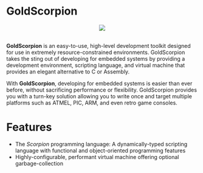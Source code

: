 GoldScorpion
============

<center><img src="http://i.imgur.com/VKyVA6e.png"></center>
<br>

**GoldScorpion** is an easy-to-use, high-level development toolkit designed for use in extremely resource-constrained environments. GoldScorpion takes the sting out of developing for embedded systems by providing a development environment, scripting language, and virtual machine that provides an elegant alternative to C or Assembly.

With **GoldScorpion**, developing for embedded systems is easier than ever before, without sacrificing performance or flexibility. GoldScorpion provides you with a turn-key solution allowing you to write once and target multiple platforms such as ATMEL, PIC, ARM, and even retro game consoles.

# Features
* The *Scorpion* programming language: A dynamically-typed scripting language with functional and object-oriented programming features
* Highly-configurable, performant virtual machine offering optional garbage-collection
